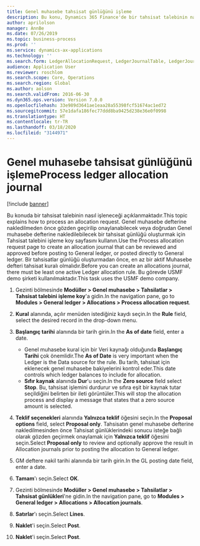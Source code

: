 ```yaml
---
title: Genel muhasebe tahsisat günlüğünü işleme
description: Bu konu, Dynamics 365 Finance'de bir tahsisat talebinin nasıl işlem yapılacağını açıklar.
author: aprilolson
manager: AnnBe
ms.date: 07/26/2019
ms.topic: business-process
ms.prod: ''
ms.service: dynamics-ax-applications
ms.technology: ''
ms.search.form: LedgerAllocationRequest, LedgerJournalTable, LedgerJournalTransAllocation
audience: Application User
ms.reviewer: roschlom
ms.search.scope: Core, Operations
ms.search.region: Global
ms.author: aolson
ms.search.validFrom: 2016-06-30
ms.dyn365.ops.version: Version 7.0.0
ms.openlocfilehash: 33e989d3641ae1eaa28a55398fcf51674ac1ed72
ms.sourcegitcommit: 57e1dafa186fec77ddd8ba9425d238e36e0f0998
ms.translationtype: HT
ms.contentlocale: tr-TR
ms.lasthandoff: 03/18/2020
ms.locfileid: "3144971"
---
```

# <a name="process-ledger-allocation-journal"></a><span data-ttu-id="b13dd-103">Genel muhasebe tahsisat günlüğünü işleme</span><span class="sxs-lookup"><span data-stu-id="b13dd-103">Process ledger allocation journal</span></span>

[!include [banner](../../includes/banner.md)]

<span data-ttu-id="b13dd-104">Bu konuda bir tahsisat talebinin nasıl işleneceği açıklanmaktadır.</span><span class="sxs-lookup"><span data-stu-id="b13dd-104">This topic explains how to process an allocation request.</span></span> <span data-ttu-id="b13dd-105">Genel muhasebe defterine nakledilmeden önce gözden geçirilip onaylanabilecek veya doğrudan Genel muhasebe defterine nakledilebilecek bir tahsisat günlüğü oluşturmak için Tahsisat talebini işleme koy sayfasını kullanın.</span><span class="sxs-lookup"><span data-stu-id="b13dd-105">Use the Process allocation request page to create an allocation journal that can be reviewed and approved before posting to General ledger, or posted directly to General ledger.</span></span> <span data-ttu-id="b13dd-106">Bir tahsisatlar günlüğü oluşturmadan önce, en az bir aktif Muhasebe defteri tahsisat kuralı olmalıdır.</span><span class="sxs-lookup"><span data-stu-id="b13dd-106">Before you can create an allocations journal, there must be least one active Ledger allocation rule.</span></span> <span data-ttu-id="b13dd-107">Bu görevde USMF demo şirketi kullanılmaktadır.</span><span class="sxs-lookup"><span data-stu-id="b13dd-107">This task uses the USMF demo company.</span></span>

1. <span data-ttu-id="b13dd-108">Gezinti bölmesinde **Modüller > Genel muhasebe > Tahsilatlar > Tahsisat talebini işleme koy**'a gidin.</span><span class="sxs-lookup"><span data-stu-id="b13dd-108">In the navigation pane, go to **Modules > General ledger > Allocations > Process allocation request**.</span></span>
2. <span data-ttu-id="b13dd-109">**Kural** alanında, açılır menüden istediğiniz kaydı seçin.</span><span class="sxs-lookup"><span data-stu-id="b13dd-109">In the **Rule** field, select the desired record in the drop-down menu.</span></span>
3. <span data-ttu-id="b13dd-110">**Başlangıç tarihi** alanında bir tarih girin.</span><span class="sxs-lookup"><span data-stu-id="b13dd-110">In the **As of date** field, enter a date.</span></span>

    - <span data-ttu-id="b13dd-111">Genel muhasebe kural için bir Veri kaynağı olduğunda **Başlangıç Tarihi** çok önemlidir.</span><span class="sxs-lookup"><span data-stu-id="b13dd-111">The **As of Date** is very important when the Ledger is the Data source for the rule.</span></span> <span data-ttu-id="b13dd-112">Bu tarih, tahsisat için eklenecek genel muhasebe bakiyelerini kontrol eder.</span><span class="sxs-lookup"><span data-stu-id="b13dd-112">This date controls which ledger balances to include for allocation.</span></span>  
    - <span data-ttu-id="b13dd-113">**Sıfır kaynak** alanında **Dur**'u seçin.</span><span class="sxs-lookup"><span data-stu-id="b13dd-113">In the **Zero source** field select **Stop**.</span></span> <span data-ttu-id="b13dd-114">Bu, tahsisat işlemini durdurur ve sıfıra eşit bir kaynak tutar seçildiğini belirten bir ileti görüntüler.</span><span class="sxs-lookup"><span data-stu-id="b13dd-114">This will stop the allocation process and display a message that states that a zero source amount is selected.</span></span>  

4. <span data-ttu-id="b13dd-115">**Teklif seçenekleri** alanında **Yalnızca teklif** öğesini seçin.</span><span class="sxs-lookup"><span data-stu-id="b13dd-115">In the **Proposal options** field, select **Proposal only**.</span></span> <span data-ttu-id="b13dd-116">Tahsisatın genel muhasebe defterine nakledilmesinden önce Tahsisat günlüklerindeki sonucu isteğe bağlı olarak gözden geçirmek onaylamak için **Yalnızca teklif** öğesini seçin.</span><span class="sxs-lookup"><span data-stu-id="b13dd-116">Select **Proposal only** to review and optionally approve the result in Allocation journals prior to posting the allocation to General ledger.</span></span>  
5. <span data-ttu-id="b13dd-117">GM deftere nakil tarihi alanında bir tarih girin.</span><span class="sxs-lookup"><span data-stu-id="b13dd-117">In the GL posting date field, enter a date.</span></span>
6. <span data-ttu-id="b13dd-118">**Tamam**'ı seçin.</span><span class="sxs-lookup"><span data-stu-id="b13dd-118">Select **OK**.</span></span>
7. <span data-ttu-id="b13dd-119">Gezinti bölmesinde **Modüller > Genel muhasebe > Tahsilatlar > Tahsisat günlükleri**'ne gidin.</span><span class="sxs-lookup"><span data-stu-id="b13dd-119">In the navigation pane, go to **Modules > General ledger > Allocations > Allocation journals**.</span></span>
8. <span data-ttu-id="b13dd-120">**Satırlar**'ı seçin.</span><span class="sxs-lookup"><span data-stu-id="b13dd-120">Select **Lines**.</span></span>
9. <span data-ttu-id="b13dd-121">**Naklet**'i seçin.</span><span class="sxs-lookup"><span data-stu-id="b13dd-121">Select **Post**.</span></span>
10. <span data-ttu-id="b13dd-122">**Naklet**'i seçin.</span><span class="sxs-lookup"><span data-stu-id="b13dd-122">Select **Post**.</span></span>

